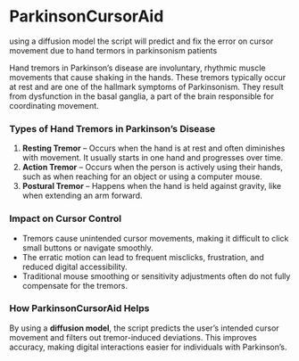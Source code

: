 # ParkinsonCursorAid
using a diffusion model the script will predict and fix the error on cursor movement due to hand termors in parkinsonism patients 

Hand tremors in Parkinson’s disease are involuntary, rhythmic muscle movements that cause shaking in the hands. These tremors typically occur at rest and are one of the hallmark symptoms of Parkinsonism. They result from dysfunction in the basal ganglia, a part of the brain responsible for coordinating movement.  

### **Types of Hand Tremors in Parkinson’s Disease**  
1. **Resting Tremor** – Occurs when the hand is at rest and often diminishes with movement. It usually starts in one hand and progresses over time.  
2. **Action Tremor** – Occurs when the person is actively using their hands, such as when reaching for an object or using a computer mouse.  
3. **Postural Tremor** – Happens when the hand is held against gravity, like when extending an arm forward.  

### **Impact on Cursor Control**  
- Tremors cause unintended cursor movements, making it difficult to click small buttons or navigate smoothly.  
- The erratic motion can lead to frequent misclicks, frustration, and reduced digital accessibility.  
- Traditional mouse smoothing or sensitivity adjustments often do not fully compensate for the tremors.  

### **How ParkinsonCursorAid Helps**  
By using a **diffusion model**, the script predicts the user’s intended cursor movement and filters out tremor-induced deviations. This improves accuracy, making digital interactions easier for individuals with Parkinson’s.

